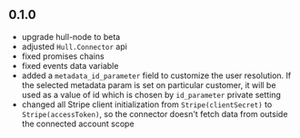 ## 0.1.0

- upgrade hull-node to beta
- adjusted `Hull.Connector` api
- fixed promises chains
- fixed events data variable
- added a `metadata_id_parameter` field to customize the user resolution. If the selected metadata param is set on particular customer, it will be used as a value of id which is chosen by `id_parameter` private setting
- changed all Stripe client initialization from `Stripe(clientSecret)` to `Stripe(accessToken)`, so the connector doesn't fetch data from outside the connected account scope
